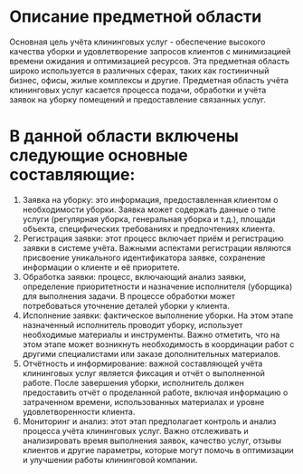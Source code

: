 # Описание предметной области

Основная цель учёта клининговых услуг - обеспечение высокого качества уборки и удовлетворение запросов клиентов с минимизацией времени ожидания и оптимизацией ресурсов. Эта предметная область широко используется в различных сферах, таких как гостиничный бизнес, офисы, жилые комплексы и другие.
Предметная область учёта клининговых услуг касается процесса подачи, обработки и учёта заявок на уборку помещений и предоставление связанных услуг.

# В данной области включены следующие основные составляющие:

1. Заявка на уборку: это информация, предоставленная клиентом о необходимости уборки. Заявка может содержать данные о типе услуги (регулярная уборка, генеральная уборка и т.д.), площади объекта, специфических требованиях и предпочтениях клиента.
2. Регистрация заявки: этот процесс включает приём и регистрацию заявки в системе учёта. Важными аспектами регистрации являются присвоение уникального идентификатора заявке, сохранение информации о клиенте и её приоритете.
3. Обработка заявки: процесс, включающий анализ заявки, определение приоритетности и назначение исполнителя (уборщика) для выполнения задачи. В процессе обработки может потребоваться уточнение деталей уборки у клиента.
4. Исполнение заявки: фактическое выполнение уборки. На этом этапе назначенный исполнитель проводит уборку, использует необходимые материалы и инструменты. Важно отметить, что на этом этапе может возникнуть необходимость в координации работ с другими специалистами или заказе дополнительных материалов.
5. Отчётность и информирование: важной составляющей учёта клининговых услуг является фиксация и отчёт о выполненной работе. После завершения уборки, исполнитель должен предоставить отчёт о проделанной работе, включая информацию о затраченном времени, использованных материалах и уровне удовлетворенности клиента.
6. Мониторинг и анализ: этот этап предполагает контроль и анализ процесса учёта клининговых услуг. Важно отслеживать и анализировать время выполнения заявок, качество услуг, отзывы клиентов и другие параметры, которые могут помочь в оптимизации и улучшении работы клининговой компании.
